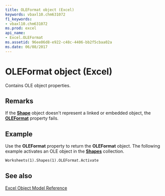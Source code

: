 ```yaml
---
title: OLEFormat object (Excel)
keywords: vbaxl10.chm631072
f1_keywords:
- vbaxl10.chm631072
ms.prod: excel
api_name:
- Excel.OLEFormat
ms.assetid: 96ee06d8-e922-c48c-4406-bb2f5cbaa02a
ms.date: 06/08/2017
---
```



# OLEFormat object (Excel)

Contains OLE object properties.


## Remarks

If the  **[Shape](Excel.Shape.md)** object doesn't represent a linked or embedded object, the **[OLEFormat](Excel.Shape.OLEFormat.md)** property fails.


## Example

Use the  **OLEFormat** property to return the **OLEFormat** object. The following example activates an OLE object in the **[Shapes](Excel.Shapes.md)** collection.


```vb
Worksheets(1).Shapes(1).OLEFormat.Activate
```


## See also


[Excel Object Model Reference](overview/Excel/object-model.md)


